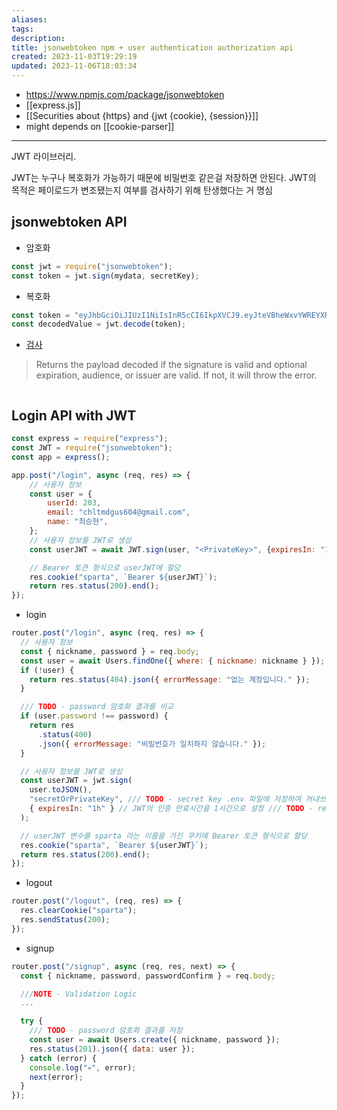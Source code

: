 ```yaml
---
aliases: 
tags: 
description:
title: jsonwebtoken npm + user authentication authorization api
created: 2023-11-03T19:29:19
updated: 2023-11-06T18:03:34
---
```

- <https://www.npmjs.com/package/jsonwebtoken>
- [[express.js]]
- [[Securities about {https} and {jwt {cookie}, {session}}]]
- might depends on [[cookie-parser]] 
___

JWT 라이브러리.

JWT는 누구나 복호화가 가능하기 때문에 비밀번호 같은걸 저장하면 안된다. JWT의 목적은 페이로드가 변조됐는지 여부를 검사하기 위해 탄생했다는 거 명심

## jsonwebtoken API

- 암호화

```js
const jwt = require("jsonwebtoken");
const token = jwt.sign(mydata, secretKey);
```

- 복호화

```js
const token = "eyJhbGciOiJIUzI1NiIsInR5cCI6IkpXVCJ9.eyJteVBheWxvYWREYXRhIjoxMjM0LCJpYXQiOjE2Njc1NjE0NDB9.nvYSsLsT8jp7IfkbB2seCNeuLqRBgrrzDjKRFXjvoUE";
const decodedValue = jwt.decode(token);
```

- [검사](https://www.npmjs.com/package/jsonwebtoken#jwtverifytoken-secretorpublickey-options-callback)

> Returns the payload decoded if the signature is valid and optional expiration, audience, or issuer are valid. If not, it will throw the error.

```js

```

## Login API with JWT

```js
const express = require("express");
const JWT = require("jsonwebtoken");
const app = express();

app.post("/login", async (req, res) => {
	// 사용자 정보
	const user = {
		userId: 203,
		email: "chltmdgus604@gmail.com",
		name: "최승현",
	};
	// 사용자 정보를 JWT로 생성
	const userJWT = await JWT.sign(user, "<PrivateKey>", {expiresIn: "1h"});

	// Bearer 토큰 형식으로 userJWT에 할당
	res.cookie("sparta", `Bearer ${userJWT}`);
	return res.status(200).end();
});
```

- login

```js
router.post("/login", async (req, res) => {
  // 사용자 정보
  const { nickname, password } = req.body;
  const user = await Users.findOne({ where: { nickname: nickname } });
  if (!user) {
    return res.status(404).json({ errorMessage: "없는 계정입니다." });
  }

  /// TODO - password 암호화 결과를 비교
  if (user.password !== password) {
    return res
      .status(400)
      .json({ errorMessage: "비밀번호가 일치하지 않습니다." });
  }

  // 사용자 정보를 JWT로 생성
  const userJWT = jwt.sign(
    user.toJSON(),
    "secretOrPrivateKey", /// TODO - secret key .env 파일에 저장하여 꺼내쓰기
    { expiresIn: "1h" } // JWT의 인증 만료시간을 1시간으로 설정 /// TODO - refresh token + expiresIn: 15min
  );

  // userJWT 변수를 sparta 라는 이름을 가진 쿠키에 Bearer 토큰 형식으로 할당
  res.cookie("sparta", `Bearer ${userJWT}`);
  return res.status(200).end();
});
```

- logout

```js
router.post("/logout", (req, res) => {
  res.clearCookie("sparta");
  res.sendStatus(200);
});
```

- signup

```js
router.post("/signup", async (req, res, next) => {
  const { nickname, password, passwordConfirm } = req.body;

  ///NOTE - Validation Logic
  ...

  try {
    /// TODO - password 암호화 결과를 저장
    const user = await Users.create({ nickname, password });
    res.status(201).json({ data: user });
  } catch (error) {
    console.log("💀", error);
    next(error);
  }
});
```
